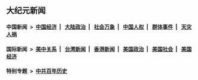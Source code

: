 ## 大纪元新闻

#### 中国新闻 &nbsp;>&nbsp; [中国经济](indexes/ncid283/README.md?10110445) &nbsp;| &nbsp; [大陆政治](indexes/ncid277/README.md?10110445) &nbsp;| &nbsp; [社会万象](indexes/ncid282/README.md?10110445) &nbsp;| &nbsp; [中国人权](indexes/ncid278/README.md?10110445) &nbsp;| &nbsp; [群体事件](indexes/ncid279/README.md?10110445) &nbsp;| &nbsp; [天灾人祸](indexes/ncid280/README.md?10110445)

#### 国际新闻 &nbsp;>&nbsp; [美中关系](indexes/nf1412576/README.md?10110445) &nbsp;| &nbsp; [台湾新闻](indexes/ncid1349361/README.md?10110445) &nbsp;| &nbsp; [香港新闻](indexes/ncid1349362/README.md?10110445) &nbsp;| &nbsp; [美国政治](indexes/ncid1078159/README.md?10110445) &nbsp;| &nbsp; [美国社会](indexes/ncid1078160/README.md?10110445) &nbsp;| &nbsp; [美国经济](indexes/ncid1078158/README.md?10110445)

#### 特别专题 &nbsp;>&nbsp; [中共百年历史](https://github.com/epoch-news/epoch-special/blob/master/README.md?10110445)  

